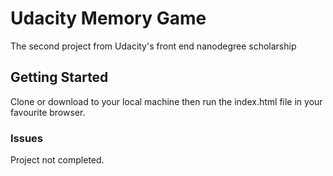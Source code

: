 # Udacity Memory Game

The second project from Udacity's front end nanodegree scholarship

## Getting Started

Clone or download to your local machine then run the index.html file in your favourite browser.

### Issues

Project not completed.
